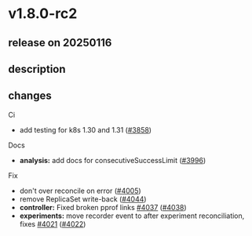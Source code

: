 # v1.8.0-rc2

## release on 20250116

## description

## changes

Ci

* add testing for k8s 1.30 and 1.31 (<a href="https://github.com/argoproj/argo-rollouts/issues/3858" data-hovercard-type="pull_request" data-hovercard-url="/argoproj/argo-rollouts/pull/3858/hovercard">#3858</a>)

Docs

* <strong>analysis:</strong> add docs for consecutiveSuccessLimit (<a href="https://github.com/argoproj/argo-rollouts/issues/3996" data-hovercard-type="pull_request" data-hovercard-url="/argoproj/argo-rollouts/pull/3996/hovercard">#3996</a>)

Fix

* don't over reconcile on error (<a href="https://github.com/argoproj/argo-rollouts/issues/4005" data-hovercard-type="pull_request" data-hovercard-url="/argoproj/argo-rollouts/pull/4005/hovercard">#4005</a>)
* remove ReplicaSet write-back (<a href="https://github.com/argoproj/argo-rollouts/issues/4044" data-hovercard-type="pull_request" data-hovercard-url="/argoproj/argo-rollouts/pull/4044/hovercard">#4044</a>)
* <strong>controller:</strong> Fixed broken pprof links <a href="https://github.com/argoproj/argo-rollouts/issues/4037" data-hovercard-type="issue" data-hovercard-url="/argoproj/argo-rollouts/issues/4037/hovercard">#4037</a> (<a href="https://github.com/argoproj/argo-rollouts/issues/4038" data-hovercard-type="pull_request" data-hovercard-url="/argoproj/argo-rollouts/pull/4038/hovercard">#4038</a>)
* <strong>experiments:</strong> move recorder event to after experiment reconciliation, fixes <a href="https://github.com/argoproj/argo-rollouts/issues/4021" data-hovercard-type="issue" data-hovercard-url="/argoproj/argo-rollouts/issues/4021/hovercard">#4021</a> (<a href="https://github.com/argoproj/argo-rollouts/issues/4022" data-hovercard-type="pull_request" data-hovercard-url="/argoproj/argo-rollouts/pull/4022/hovercard">#4022</a>)

